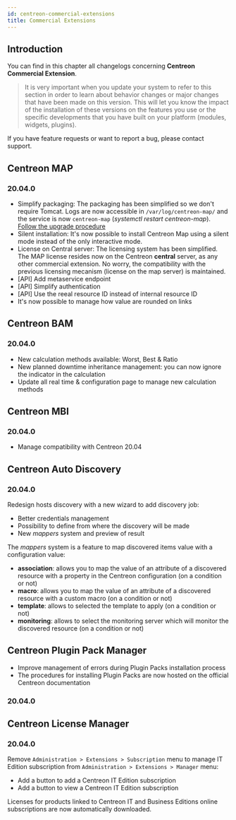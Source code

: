 ```yaml
---
id: centreon-commercial-extensions
title: Commercial Extensions
---
```


## Introduction

You can find in this chapter all changelogs concerning **Centreon Commercial
Extension**.

> It is very important when you update your system to refer to this section in
> order to learn about behavior changes or major changes that have been made on
> this version. This will let you know the impact of the installation of these
> versions on the features you use or the specific developments that you have
> built on your platform (modules, widgets, plugins).

If you have feature requests or want to report a bug, please contact support.

## Centreon MAP

### 20.04.0

* Simplify packaging: The packaging has been simplified so we don't require Tomcat. Logs are now
accessible in `/var/log/centreon-map/` and the service is now `centreon-map`
(*systemctl restart centreon-map*). [Follow the upgrade procedure](../graph-views/upgrade.html)
* Silent installation: It's now possible to install Centreon Map using a silent mode instead of the
only interactive mode.
* License on Central server: The licensing system has been simplified. The MAP license resides now on the Centreon **central** server, as any other
commercial extension. No worry, the compatibility with the previous licensing mecanism (license on the map server) is maintained.
* [API] Add metaservice endpoint
* [API] Simplify authentication
* [API] Use the reeal resource ID instead of internal resource ID 
* It's now possible to manage how value are rounded on links

## Centreon BAM

### 20.04.0

* New calculation methods available: Worst, Best & Ratio
* New planned downtime inheritance management: you can now ignore the indicator in the calculation 
* Update all real time & configuration page to manage new calculation methods

## Centreon MBI

### 20.04.0

* Manage compatibility with Centreon 20.04

## Centreon Auto Discovery

### 20.04.0

Redesign hosts discovery with a new wizard to add discovery job:

  - Better credentials management
  - Possibility to define from where the discovery will be made
  - New *mappers* system and preview of result

The *mappers* system is a feature to map discovered items value with a
configuration value:

  - **association**: allows you to map the value of an attribute of a discovered
    resource with a property in the Centreon configuration (on a condition or
    not)
  - **macro**: allows you to map the value of an attribute of a discovered
    resource with a custom macro (on a condition or not)
  - **template**: allows to selected the template to apply (on a condition or
    not)
  - **monitoring**: allows to select the monitoring server which will monitor
    the discovered resource (on a condition or not)

## Centreon Plugin Pack Manager

  - Improve management of errors during Plugin Packs installation process
  - The procedures for installing Plugin Packs are now hosted on the official
    Centreon documentation

### 20.04.0

## Centreon License Manager

### 20.04.0

Remove `Administration > Extensions > Subscription` menu to manage IT Edition
subscription from `Administration > Extensions > Manager` menu:

  - Add a button to add a Centreon IT Edition subscription
  - Add a button to view a Centreon IT Edition subscription

Licenses for products linked to Centreon IT and Business Editions online
subscriptions are now automatically downloaded.
